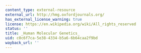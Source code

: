 ```yaml
---
content_type: external-resource
external_url: http://hmg.oxfordjournals.org/
has_external_license_warning: true
license: https://en.wikipedia.org/wiki/All_rights_reserved
status: ''
title: _Human Molecular Genetics_
uid: c0c6f7ca-5e38-4334-b5a6-6b64caa2f9bd
wayback_url: ''
---
```

